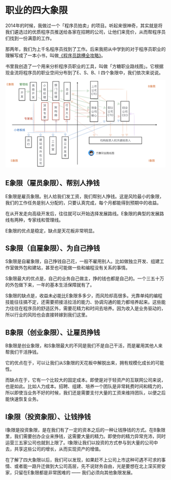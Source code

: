 # 职业的四大象限

2014年的时候，我做过一个「程序员拍卖」的项目。听起来很神奇，其实就是将我们遴选过的优质程序员推送给各家在招聘的公司，让他们来竞价，从而帮程序员们找到一份满意的工作。

那两年，我们为上千名程序员找到了工作。后来我把从中学到的对于程序员职业的理解写成了一本小书，叫做[《程序员跳槽全攻略》](https://www.amazon.cn/dp/B00PJVX160)。

书里我创造了一个用来分析程序员职业的工具，叫做「方糖职业路线图」。它根据现金流将程序员的职业空间分布到了E、S、B、I 四个象限中，我们依次来说说。

![](images/ch01-fangtangzhiyeluxiantu.jpg)



## E象限（雇员象限）、帮别人挣钱

E象限是雇员象限。别人给我们发工资，我们帮别人挣钱。这是风险最小的象限，我们的工作任务是别人分配的，只要认真完成，每个月都能得到预期中的收益。

在从开发走向高级开发后，往往就可以开始选择发展路线。E象限的典型的发展路线有两种，专家线和管理线。

E象限的优点是稳定，缺点是天花板非常明显。

## S象限（自雇象限）、为自己挣钱

S象限是自雇象限，自己挣钱自己花，一般不雇用别人。比如做独立开发、组建工作室做外包和建站，甚至也可能做一些和编程没有关系的事情。

S象限最大的优点是，自己的业务自己做主，挣的钱也都是自己的。一个三五十万的外包做下来，一年的基本生活保障就有了。

S象限的缺点是，收益未必能比E象限多多少，而风险却高很多。光靠单纯的编程技能往往搞不定，还需要把接活拉活的能力、协调沟通的能力都培养起来。这些能力往往在程序员的舒适区外，需要花精力和时间去培养。因为收入是业务驱动的，所以行业的风险也会直接转嫁到我们这里。


## B象限（创业象限）、让雇员挣钱

B象限是创业象限，和S象限最大的不同是我们不是自己干活，而是雇用其他人来帮我们干活挣钱。

它的优点在于，可以让我们从S象限的天花板中解脱出来，拥有规模化成长的可能性。

而缺点在于，它有一个比较大的固定成本。即使是对于轻资产的互联网公司来说，也是如此。比如人力成本。招聘、组建、培养一个团队是非常耗费时间和精力的，所以即使当业务不好的时候，我们还是需要支付大量的工资来维持团队，以便之后能快速恢复业务。



## I象限（投资象限）、让钱挣钱

I象限是投资象限，是在我们有了一定的资本之后的一种让钱挣钱的方式。在B象限里，我们需要创办企业来挣钱，这需要大量的精力。即使你的精力异常充沛，同时运营三五家公司也就到上限了。I象限让我们以投资的方式参与到大量的公司中去，共享这些公司的增长，从而实现资产的增值。


在了解了四大象限以后，我们可以发现，如果赶不上公司上市这种可遇不可求的事情、或者能一路升迁做到大公司高层，先不说财务自由，光是要想在北上深买房安家，只留在E象限都是非常困难的 —— 我们必须向其他象限发展。